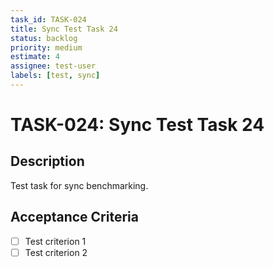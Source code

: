 ```yaml
---
task_id: TASK-024
title: Sync Test Task 24
status: backlog
priority: medium
estimate: 4
assignee: test-user
labels: [test, sync]
---
```


# TASK-024: Sync Test Task 24

## Description
Test task for sync benchmarking.

## Acceptance Criteria
- [ ] Test criterion 1
- [ ] Test criterion 2
